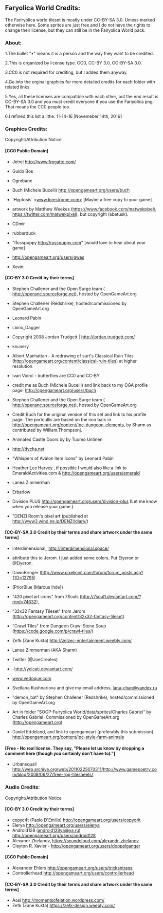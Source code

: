 ## Faryolica World Credits:

The Fariryolica world tileset is mostly under CC-BY-SA 3.0. Unless marked otherwise here. Some sprites are just free and I do not have the rights to change their license, but they can still be in the Fairyolica World pack.

### About:

1.The bullet "•" means it is a person and the way they want to be credited.

2.This is organized by license type. CC0, CC-BY 3.0, CC-BY-SA 3.0.

3.CC0 is not required for crediting, but I added them anyway.

4.Go into the orginal graphics for more detailed credits for each folder with related links.

5.Yes, all these licenses are compatible with each other, but the end result is CC-BY-SA 3.0 and you must credit everyone if you use the Fariyolica png. That means the CC0 people too.

6.I refined this list a little. 11-14-16 [Novemeber 14th, 2016]

### Graphics Credits:

Copyright/Attribution Notice

#### [CC0 Public Domain]

- Jetrel <http://www.frogatto.com/>

- Guido Bos

- Ogrebane

- Buch (Michele Bucelli) <http://opengameart.org/users/buch>

- 'Hyptosis' <www.lorestrome.com> [Maybe a free copy fo your game]

- artwork by Matthew Weekes (https://www.facebook.com/matwekpixel/, https://twitter.com/matwekpixel), but copyright (abetusk).

- CDmir

- rubberduck

- "Russpuppy http://russpuppy.com" [would love to hear about your game]

- http://opengameart.org/users/gwes

- Xevin


#### [CC-BY 3.0 Credit by their terms]

- Stephen Challener and the Open Surge team ( http://opensnc.sourceforge.net), hosted by OpenGameArt.org

- Stephen Challener (Redshrike), hosted/commissioned by OpenGameArt.org

- Leonard Pabin

- Lionx_Dagger

- Copyright 2008 Jordan Trudgett | http://jordan.trudgett.com/

- knunery

- Albert Manhattan - A redrawing of surt's Classical Ruin Tiles (http://opengameart.org/content/classical-ruin-tiles) at higher resolution.

- Ivan Voirol - butterflies are CC0 and CC-BY

- credit me as Buch (Michele Bucelli) and link back to my OGA profile page. <http://opengameart.org/users/buch>

- Stephen Challener and the Open Surge team ( http://opensnc.sourceforge.net), hosted by OpenGameArt.org

- Credit Buch for the original version of this set and link to his profile page. The portcullis are based on the iron bars in http://opengameart.org/content/lpc-dungeon-elements, by Sharm as contributed by William.Thompsonj.

- Animated Castle Doors by by Tuomo Untinen

- http://dycha.net

- "Whispers of Avalon Item Icons" by Leonard Pabin

- Heather Lee Harvey , if possible I would also like a link to EmeraldActivities.com & http://opengameart.org/users/emerald

- Lanea Zimmerman

- Erbarlow

- Division PLUS <http://opengameart.org/users/division-plus> (Let me know when you release your game.)

- "DENZI Room's pixel art (published at http://www3.wind.ne.jp/DENZI/diary/)


#### [CC-BY-SA 3.0 Credit by their terms and share artwork under the same terms]

- interdimensional_ <http://interdimensional.space/>

- attribute this to Jerom. I just added some colors. Put Eiyeron or @Eiyeron.

- DawnBringer (http://www.pixeljoint.com/forum/forum_posts.asp?TID=12795)

- (PriorBlue [Marcus Ihde])

- "420 pixel art icons" from 7Souls (http://7soul1.deviantart.com/?rnrd=74632),

- "32x32 Fantasy Tileset" from Jerom (http://opengameart.org/content/32x32-fantasy-tileset).

- "Crawl Tiles" from Dungeon Crawl Stone Soup (https://code.google.com/p/crawl-tiles/)

- Zefk (Zane Kukta) <http://zelzec-entertainment.weebly.com/>

- Lanea Zimmerman (AKA Sharm)

- Twitter (@JoeCreates)

- -http://yolcati.deviantart.com/

- www.vedoque.com

- Svetlana Kushnariova and give my email address, lana-chan@yandex.ru

- "demon_bat" by Stephen Challener (Redshrike), hosted/commissioned by OpenGameArt.org

- Art in folder "SOGP-Fairyolica World/data/sprites/Charles Gabriel" by Charles Gabriel. Commissioned by OpenGameArt.org (http://opengameart.org)

- Daniel Eddeland, and link to opengameart (preferably this submission). <http://opengameart.org/content/lpc-style-farm-animals>

#### [Free - No real license. They say, "Please let us know by dropping a comment here (though you certainly don’t have to)."]

- Urbansquall <http://web.archive.org/web/20110225070311/http://www.gamepoetry.com/blog/2008/06/27/free-rpg-tilesheets/>

### Audio Credits:

Copyright/Attribution Notice

#### [CC-BY 3.0 Credit by their terms]

- copyc4t (Paolo D'Emilio) <http://opengameart.org/users/copyc4t>
- Elerya <http://opengameart.org/users/elerya>
- Android128 (android128ya@ya.ru) <http://opengameart.org/users/android128>
- Alexandr Zhelanov, https://soundcloud.com/alexandr-zhelanov
- Cleyton R. Xavier - http://opengameart.org/users/doppelganger

#### [CC0 Public Domain]

- Alexander Ehlers <http://opengameart.org/users/tricksntraps>
- Controllerhead <http://opengameart.org/users/controllerhead>

#### [CC-BY-SA 3.0 Credit by their terms and share artwork under the same terms]

- Aosi <http://momentsofelation.wordpress.com/>
- Zefk (Zane Kukta) <https://zefk-design.weebly.com/>

